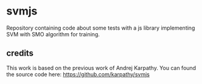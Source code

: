 # svmjs
Repository containing code about some tests with a js library implementing SVM with SMO algorithm for training.

## credits
This work is based on the previous work of Andrej Karpathy.
You can found the source code here: https://github.com/karpathy/svmjs
